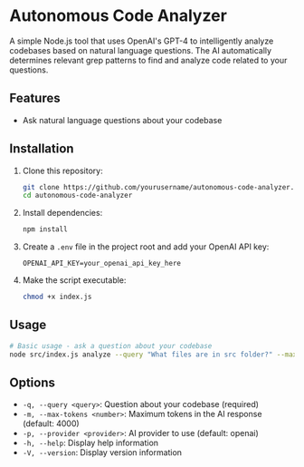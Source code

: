 # Autonomous Code Analyzer

A simple Node.js tool that uses OpenAI's GPT-4 to intelligently analyze codebases based on natural language questions. The AI automatically determines relevant grep patterns to find and analyze code related to your questions.

## Features

- Ask natural language questions about your codebase

## Installation

1. Clone this repository:
   ```bash
   git clone https://github.com/yourusername/autonomous-code-analyzer.git
   cd autonomous-code-analyzer
   ```

2. Install dependencies:
   ```bash
   npm install
   ```

3. Create a `.env` file in the project root and add your OpenAI API key:
   ```
   OPENAI_API_KEY=your_openai_api_key_here
   ```

4. Make the script executable:
   ```bash
   chmod +x index.js
   ```

## Usage

```bash
# Basic usage - ask a question about your codebase
node src/index.js analyze --query "What files are in src folder?" --max-tokens 2000 --provider openai
```

## Options
- `-q, --query <query>`: Question about your codebase (required)
- `-m, --max-tokens <number>`: Maximum tokens in the AI response (default: 4000)
- `-p, --provider <provider>`: AI provider to use (default: openai)
- `-h, --help`: Display help information
- `-V, --version`: Display version information
